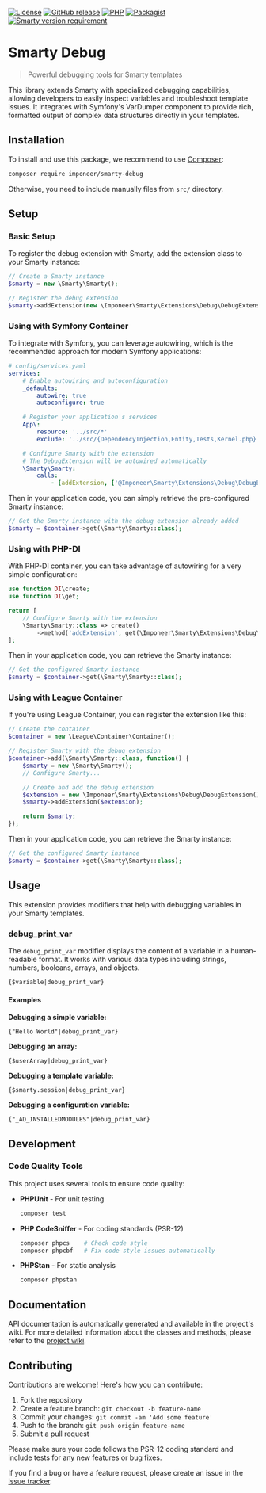 [![License](https://img.shields.io/github/license/imponeer/smarty-debug.svg)](LICENSE)
[![GitHub release](https://img.shields.io/github/release/imponeer/smarty-debug.svg)](https://github.com/imponeer/smarty-debug/releases) [![PHP](https://img.shields.io/packagist/php-v/imponeer/smarty-debug.svg)](http://php.net)
[![Packagist](https://img.shields.io/packagist/dm/imponeer/smarty-debug.svg)](https://packagist.org/packages/imponeer/smarty-debug)
[![Smarty version requirement](https://img.shields.io/packagist/dependency-v/imponeer/smarty-debug/smarty%2Fsmarty)](https://smarty-php.github.io)


# Smarty Debug

> Powerful debugging tools for Smarty templates

This library extends Smarty with specialized debugging capabilities, allowing developers to easily inspect variables and troubleshoot template issues. It integrates with Symfony's VarDumper component to provide rich, formatted output of complex data structures directly in your templates.

## Installation

To install and use this package, we recommend to use [Composer](https://getcomposer.org):

```bash
composer require imponeer/smarty-debug
```

Otherwise, you need to include manually files from `src/` directory.

## Setup

### Basic Setup

To register the debug extension with Smarty, add the extension class to your Smarty instance:

```php
// Create a Smarty instance
$smarty = new \Smarty\Smarty();

// Register the debug extension
$smarty->addExtension(new \Imponeer\Smarty\Extensions\Debug\DebugExtension());
```

### Using with Symfony Container

To integrate with Symfony, you can leverage autowiring, which is the recommended approach for modern Symfony applications:

```yaml
# config/services.yaml
services:
    # Enable autowiring and autoconfiguration
    _defaults:
        autowire: true
        autoconfigure: true

    # Register your application's services
    App\:
        resource: '../src/*'
        exclude: '../src/{DependencyInjection,Entity,Tests,Kernel.php}'

    # Configure Smarty with the extension
    # The DebugExtension will be autowired automatically
    \Smarty\Smarty:
        calls:
            - [addExtension, ['@Imponeer\Smarty\Extensions\Debug\DebugExtension']]
```

Then in your application code, you can simply retrieve the pre-configured Smarty instance:

```php
// Get the Smarty instance with the debug extension already added
$smarty = $container->get(\Smarty\Smarty::class);
```

### Using with PHP-DI

With PHP-DI container, you can take advantage of autowiring for a very simple configuration:

```php
use function DI\create;
use function DI\get;

return [
    // Configure Smarty with the extension
    \Smarty\Smarty::class => create()
        ->method('addExtension', get(\Imponeer\Smarty\Extensions\Debug\DebugExtension::class))
];
```

Then in your application code, you can retrieve the Smarty instance:

```php
// Get the configured Smarty instance
$smarty = $container->get(\Smarty\Smarty::class);
```

### Using with League Container

If you're using League Container, you can register the extension like this:

```php
// Create the container
$container = new \League\Container\Container();

// Register Smarty with the debug extension
$container->add(\Smarty\Smarty::class, function() {
    $smarty = new \Smarty\Smarty();
    // Configure Smarty...

    // Create and add the debug extension
    $extension = new \Imponeer\Smarty\Extensions\Debug\DebugExtension();
    $smarty->addExtension($extension);

    return $smarty;
});
```

Then in your application code, you can retrieve the Smarty instance:

```php
// Get the configured Smarty instance
$smarty = $container->get(\Smarty\Smarty::class);
```


## Usage

This extension provides modifiers that help with debugging variables in your Smarty templates.

### debug_print_var

The `debug_print_var` modifier displays the content of a variable in a human-readable format. It works with various data types including strings, numbers, booleans, arrays, and objects.

```smarty
{$variable|debug_print_var}
```

#### Examples

**Debugging a simple variable:**
```smarty
{"Hello World"|debug_print_var}
```

**Debugging an array:**
```smarty
{$userArray|debug_print_var}
```

**Debugging a template variable:**
```smarty
{$smarty.session|debug_print_var}
```

**Debugging a configuration variable:**
```smarty
{"_AD_INSTALLEDMODULES"|debug_print_var}
```
## Development

### Code Quality Tools

This project uses several tools to ensure code quality:

- **PHPUnit** - For unit testing
  ```bash
  composer test
  ```

- **PHP CodeSniffer** - For coding standards (PSR-12)
  ```bash
  composer phpcs    # Check code style
  composer phpcbf   # Fix code style issues automatically
  ```

- **PHPStan** - For static analysis
  ```bash
  composer phpstan
  ```

## Documentation

API documentation is automatically generated and available in the project's wiki. For more detailed information about the classes and methods, please refer to the [project wiki](https://github.com/imponeer/smarty-debug/wiki).

## Contributing

Contributions are welcome! Here's how you can contribute:

1. Fork the repository
2. Create a feature branch: `git checkout -b feature-name`
3. Commit your changes: `git commit -am 'Add some feature'`
4. Push to the branch: `git push origin feature-name`
5. Submit a pull request

Please make sure your code follows the PSR-12 coding standard and include tests for any new features or bug fixes.

If you find a bug or have a feature request, please create an issue in the [issue tracker](https://github.com/imponeer/smarty-debug/issues).
